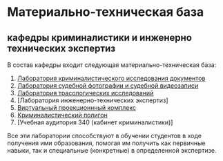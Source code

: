 # Материально-техническая база

## кафедры криминалистики и инженерно технических экспертиз

В состав кафедры входит следующая материально-техническая база:
1. [Лаборатория криминалистического исследования документов](https://rekkk1n.github.io/criminologylab/)
2. [Лаборатория судебной фотографии и судебной видеозаписи](https://rekkk1n.github.io/forensicphotographylab/)
3. [Лаборатория трасологических исследований](https://rekkk1n.github.io/-traceologylab/)
4. [Лаборатория инженерно-технических экспертиз]
5. [Виртуальный проекционнный комплекс](https://rekkk1n.github.io/VR/)
6. [Криминалистический полигон](https://rekkk1n.github.io/UIGPSforensicpolygons/)
7. [Учебная аудитория 340 (кабинет криминалистики)]

Все эти лаборатории способствуют в обучении студентов в ходе получения ими образования, помогая им получить как первичные навыки, так и специальные (конкретные) в определенной экспертизе.
